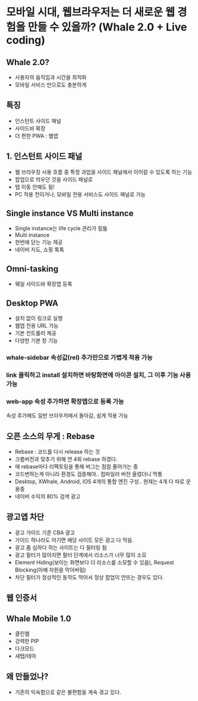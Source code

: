 # 모바일 시대, 웹브라우저는 더 새로운 웹 경험을 만들 수 있을까? (Whale 2.0 + Live coding)

## Whale 2.0?
- 사용자의 움직임과 시간을 최적화
- 모바일 서비스 만으로도 충분하게

## 특징
- 인스턴트 사이드 패널
- 사이드바 확장
- 더 편한 PWA : 웹앱

## 1. 인스턴트 사이드 패널
- 웹 브라우징 사용 흐름 중 특정 과업을 사이드 패널에서 이어갈 수 있도록 하는 기능 
- 팝업으로 띄우던 것을 사이드 패널로
- 탭 이동 안해도 됨!
- PC 적용 전이거나, 모바일 전용 서비스도 사이드 패널로 가능 

## Single instance VS Multi instance
- Single instance는 life cycle 관리가 힘듦 
- Multi instance 
- 한번에 닫는 기능 제공
- 네이버 지도, 쇼핑 톡톡

## Omni-tasking
- 웨일 사이드바 확장앱 등록


## Desktop PWA
- 설치 없이 링크로 실행
- 웹앱 전용 URL 가능
- 기본 컨트롤러 제공
- 다양한 기본 창 기능

### whale-sidebar 속성값(rel) 추가만으로 가볍게 적용 가능

### link 클릭하고 install 설치하면 바탕화면에 아이콘 설치, 그 이후 기능 사용 가능

### web-app 속성 추가하면 확장앱으로 등록 가능 

속성 추가해도 일반 브라우저에서 돌아감, 쉽게 적용 가능

## 오픈 소스의 무게 : Rebase
- Rebase : 코드를 다시 release 하는 것
- 크롬버전과 맞추기 위해 연 4회 rebase 하겠다.
- 매 rebase마다 리팩토링을 통해 버그는 점점 줄어가는 중
- 코드변하는게 아니라 환경도 검증해야.. 컴파일러 버전 올렸더니 먹통
- Desktop, XWhale, Android, IOS 4개의 통합 엔진 구성.. 현재는 4개 다 따로 운용중
- 네이버 수익의 80% 검색 광고

## 광고앱 차단
- 광고 가이드 기준 CBA 광고 
- 가이드 하나라도 어기면 해당 사이트 모든 광고 다 막음.
- 광고 좀 심하다 하는 사이트는 다 필터링 됨 
- 광고 필터가 많아지면 필터 단계에서 리소스가 너무 많이 소모
- Element Hiding(보이는 화면보다 더 리소스를 소모할 수 있음), Request Blocking(아예 자원을 막아버림)
- 차단 필터가 정상적인 동작도 막아서 정상 팝업이 안뜨는 경우도 있다.

## 웹 인증서

## Whale Mobile 1.0
- 클린웹
- 강력한 PIP
- 다크모드
- 새탭/테마

## 왜 만들었나?
- 기존의 익숙함으로 같은 불편함을 계속 겪고 있다.

